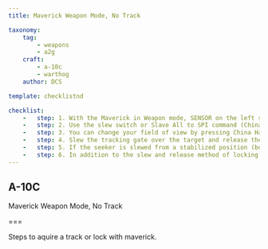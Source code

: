 ```yaml
---
title: Maverick Weapon Mode, No Track

taxonomy:
    tag:
        - weapons
        - a2g
    craft:
        - a-10c
        - warthog
    author: DCS

template: checklistnd

checklist:
    -   step: 1. With the Maverick in Weapon mode, SENSOR on the left side of the display is replaced with the Dynamic Launch Zone (DLZ). The caret on the right side of the DLZ indicates line of sight range from the aircraft to the ground point under the tracking gate. The top and bottom of the DLZ staple indicate the maximum and minimum range of the Maverick. The number at the bottom of the DLZ indicates the projected flight time of the missile. 
    -   step: 2. Use the slew switch or Slave All to SPI command (China Hat Forward Long) to move the tracking gate over the desired target.  
    -   step: 3. You can change your field of view by pressing China Hat Forward Short on the throttle. 
    -   step: 4. Slew the tracking gate over the target and release the slew control. When you release, the Maverick will attempt to lock onto the center of mass of a target it detects inside the tracking gate.  If it cannot lock on to a target, after a few seconds, the seeker will go into Break Lock mode and the crosshairs will expand out to the edges of the display.  To try to lock again, slew the tracking gate back on to the target and release the slew control.  Depending on the range to target and the size of the target, this may take a few tries. 
    -   step: 5. If the seeker is slewed from a stabilized position (boresight or slaved to SPI), it will no longer be stabilized once slewed off. 
    -   step: 6. In addition to the slew and release method of locking a target, you may also keep the tracking gate in boresight and fly to place the tracking gate over the target and then press TMS Forward Short to initiate a lock. You can also do this when the tracking gate has been moved over a target while in a slave state (such as slaving your Maverick to the SPI).
---
```


## A-10C 
Maverick Weapon Mode, No Track

===


Steps to aquire a track or lock with maverick.